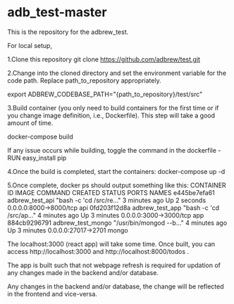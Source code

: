 # adb_test-master
 This is the repository for the adbrew_test.

For local setup, 

1.Clone this repository
git clone https://github.com/adbrew/test.git


2.Change into the cloned directory and set the environment variable for the code path. Replace path_to_repository appropriately.

export ADBREW_CODEBASE_PATH="{path_to_repository}/test/src"


3.Build container (you only need to build containers for the first time or if you change image definition, i.e., Dockerfile). This step will take a good amount of time.

docker-compose build

If any issue occurs while building, toggle the command in the dockerfile - RUN easy_install pip


4.Once the build is completed, start the containers:
docker-compose up -d


5.Once complete, docker ps should output something like this:
CONTAINER ID   IMAGE               COMMAND                  CREATED         STATUS         PORTS                      NAMES
e445be7efa61   adbrew_test_api     "bash -c 'cd /src/re…"   3 minutes ago   Up 2 seconds   0.0.0.0:8000->8000/tcp     api
0fd203f12d8a   adbrew_test_app     "bash -c 'cd /src/ap…"   4 minutes ago   Up 3 minutes   0.0.0.0:3000->3000/tcp     app
884cb9296791   adbrew_test_mongo   "/usr/bin/mongod --b…"   4 minutes ago   Up 3 minutes   0.0.0.0:27017->2701        mongo

The localhost:3000 (react app) will take some time.
Once built, you can access http://localhost:3000 and http://localhost:8000/todos .

The app is built such that not webpage refresh is required for updation of any changes made in the backend and/or database.

Any changes in the backend and/or database, the change will be reflected in the frontend and vice-versa.
